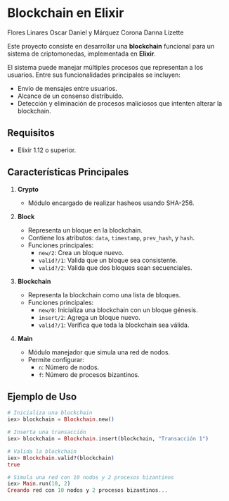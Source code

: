 # Blockchain en Elixir
Flores Linares Oscar Daniel y Márquez Corona Danna Lizette

Este proyecto consiste en desarrollar una **blockchain** funcional para un sistema de criptomonedas, implementada en **Elixir**. 

El sistema puede manejar múltiples procesos que representan a los usuarios. Entre sus funcionalidades principales se incluyen: 
- Envío de mensajes entre usuarios.
- Alcance de un consenso distribuido.
- Detección y eliminación de procesos maliciosos que intenten alterar la blockchain.

## Requisitos

- Elixir 1.12 o superior.

## Características Principales

1. **Crypto**
   - Módulo encargado de realizar hasheos usando SHA-256.

2. **Block**
   - Representa un bloque en la blockchain.
   - Contiene los atributos: `data`, `timestamp`, `prev_hash`, y `hash`.
   - Funciones principales:
     - `new/2`: Crea un bloque nuevo.
     - `valid?/1`: Valida que un bloque sea consistente.
     - `valid?/2`: Valida que dos bloques sean secuenciales.

3. **Blockchain**
   - Representa la blockchain como una lista de bloques.
   - Funciones principales:
     - `new/0`: Inicializa una blockchain con un bloque génesis.
     - `insert/2`: Agrega un bloque nuevo.
     - `valid?/1`: Verifica que toda la blockchain sea válida.

4. **Main**
   - Módulo manejador que simula una red de nodos.
   - Permite configurar:
     - `n`: Número de nodos.
     - `f`: Número de procesos bizantinos.

## Ejemplo de Uso

```elixir
# Inicializa una blockchain
iex> blockchain = Blockchain.new()

# Inserta una transacción
iex> blockchain = Blockchain.insert(blockchain, "Transacción 1")

# Valida la blockchain
iex> Blockchain.valid?(blockchain)
true

# Simula una red con 10 nodos y 2 procesos bizantinos
iex> Main.run(10, 2)
Creando red con 10 nodos y 2 procesos bizantinos...
